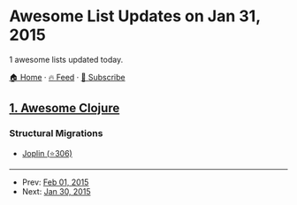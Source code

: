 # Awesome List Updates on Jan 31, 2015

1 awesome lists updated today.

[🏠 Home](/README.md) · [🔥 Feed](https://test.trackawesomelist.com/feed.xml) · [📮 Subscribe](https://trackawesomelist.us17.list-manage.com/subscribe?u=d2f0117aa829c83a63ec63c2f&id=36a103854c)



## [1. Awesome Clojure](/content/razum2um/awesome-clojure/README.md)

### Structural Migrations

*   [Joplin (⭐306)](https://github.com/juxt/joplin)

---

- Prev: [Feb 01, 2015](/content/2015/02/01/README.md)
- Next: [Jan 30, 2015](/content/2015/01/30/README.md)